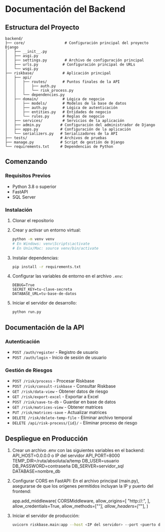 # Documentación del Backend

## Estructura del Proyecto

```
backend/
├── core/                  # Configuración principal del proyecto Django
│   ├── __init__.py
│   ├── asgi.py
│   ├── settings.py        # Archivo de configuración principal
│   ├── urls.py           # Configuración principal de URLs
│   └── wsgi.py
├── riskbase/             # Aplicación principal
│   ├── api/
│   │   ├── routes/       # Puntos finales de la API
│   │   │   ├── auth.py
│   │   │   └── risk_process.py
│   │   └── dependencies.py
│   ├── domain/           # Lógica de negocio
│   │   ├── models/       # Modelos de la base de datos
│   │   ├── auth.py       # Lógica de autenticación
│   │   ├── entities.py   # Entidades de negocio
│   │   └── rules.py      # Reglas de negocio
│   ├── services/         # Servicios de la aplicación
│   ├── admin.py         # Configuración del administrador de Django
│   ├── apps.py          # Configuración de la aplicación
│   └── serializers.py   # Serializadores de la API
├── tests/               # Archivos de pruebas
├── manage.py            # Script de gestión de Django
└── requirements.txt     # Dependencias de Python
```

## Comenzando

### Requisitos Previos
- Python 3.8 o superior
- FastAPI
- SQL Server

### Instalación

1. Clonar el repositorio
2. Crear y activar un entorno virtual:
   ```bash
   python -m venv venv
   # En Windows: venv\Scripts\activate
   # En Unix/Mac: source venv/bin/activate
   ```
3. Instalar dependencias:
   ```bash
   pip install -r requirements.txt
   ```
4. Configurar las variables de entorno en el archivo `.env`:
   ```
   DEBUG=True
   SECRET_KEY=tu-clave-secreta
   DATABASE_URL=tu-base-de-datos
   ```

5. Iniciar el servidor de desarrollo:
   ```bash
   python run.py
   ```

## Documentación de la API

### Autenticación
- `POST /auth/register` - Registro de usuario
- `POST /auth/login` - Inicio de sesión de usuario

### Gestión de Riesgos
- `POST /risk/process` - Procesar Riskbase
- `POST /risk/consult-riskbase` - Consultar Riskbase
- `GET /risk/data-view` - Obtener datos de riesgo
- `GET /risk/export-excel` - Exportar a Excel
- `POST /risk/save-to-db` - Guardar en base de datos
- `GET /risk/matrices-view` - Obtener matrices
- `PUT /risk/matrices-save` - Actualizar matrices
- `DELETE /risk/delete-temp-file` - Eliminar archivo temporal
- `DELETE /api/risk-process/{id}/` - Eliminar proceso de riesgo

## Despliegue en Producción

1. Crear un archivo .env con las siguientes variables en el backend:
     API_HOST=0.0.0.0 o IP del servidor
     API_PORT=8000
     TEMP_DIR=/ruta/absoluta/a/temp
     DB_USER=usuario
     DB_PASSWORD=contraseña
     DB_SERVER=servidor_sql
     DATABASE=nombre_db

2. Configurar CORS en FastAPI:
En el archivo principal (main.py), asegurarse de que los orígenes permitidos incluyan la IP y puerto del frontend:

   app.add_middleware(
      CORSMiddleware,
      allow_origins=[
         "http://<IP del servidor>:<puerto del frontend>",
      ],
      allow_credentials=True,
      allow_methods=["*"],
      allow_headers=["*"],
   )

3. Iniciar el servidor de producción:
   ```bash
   uvicorn riskbase.main:app --host <IP del servidor> --port <puerto del backend>
   ```


